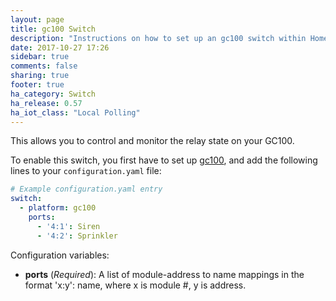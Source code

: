 ```yaml
---
layout: page
title: gc100 Switch
description: "Instructions on how to set up an gc100 switch within Home Assistant."
date: 2017-10-27 17:26
sidebar: true
comments: false
sharing: true
footer: true
ha_category: Switch
ha_release: 0.57
ha_iot_class: "Local Polling"
---
```


This allows you to control and monitor the relay state on your GC100.

To enable this switch, you first have to set up [gc100](/components/gc100/), and add the following lines to your `configuration.yaml` file:

```yaml
# Example configuration.yaml entry
switch:
  - platform: gc100
    ports:
      - '4:1': Siren
      - '4:2': Sprinkler
```

Configuration variables:

- **ports** (*Required*): A list of module-address to name mappings in the format 'x:y': name, where x is module #, y is address.

